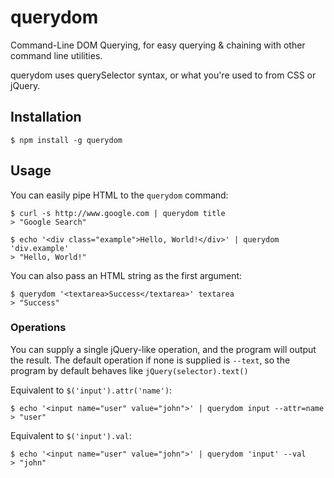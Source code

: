 # querydom
Command-Line DOM Querying, for easy querying & chaining with other command line utilities. 

querydom uses querySelector syntax, or what you're used to from CSS or jQuery.

## Installation
    $ npm install -g querydom
    
## Usage

You can easily pipe HTML to the `querydom` command:

    $ curl -s http://www.google.com | querydom title
    > "Google Search"
    
    $ echo '<div class="example">Hello, World!</div>' | querydom 'div.example'
    > "Hello, World!" 

You can also pass an HTML string as the first argument:

    $ querydom '<textarea>Success</textarea>' textarea
    > "Success"
    
### Operations

You can supply a single jQuery-like operation, and the program will output the result. The default operation if none is supplied is `--text`, so the program by default behaves like `jQuery(selector).text()`

Equivalent to `$('input').attr('name')`:

    $ echo '<input name="user" value="john">' | querydom input --attr=name
    > "user"

Equivalent to `$('input').val`:

    $ echo '<input name="user" value="john">' | querydom 'input' --val
    > "john"
